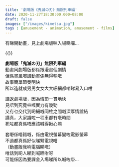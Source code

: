 ```yaml
---
title: '劇場版《鬼滅の刃》無限列車編'
date: 2020-11-27T18:30:00.000+08:00
draft: false
images: ["/images/kimetsu.jpg"]
tags : [amusement - animation, amusement - films]
---
```


有睇開動畫，見上劇場版咪入場睇囉...  

{{<youtube Iz2UD-TtaKQ>}}

**劇場版「鬼滅の刃」無限列車編**  
動畫同劇場版都係跟漫畫個劇情  
但係畫風嚟講動畫係無得輸嘅  
故事簡單節奏明快  
所以造就成男男女女大大細細都啱睇易入口咁  
  
講返劇場版，因為情節一貫地快  
見唔到究竟柱嘅實力有幾勁  
又冇乜交代到啲細嘅同柱之間嘅深厚情誼結  
講真，大家識咗一程車都冇嘅時間  
死咗都真係唔應該喊得揪心嘛  
  
套嘢係唔錯嘅，係由電視螢幕變咗電影螢幕  
不過都真係好似睇緊電視咁  
（動畫版我响電腦睇嘅）  
咁話到啲人睇到喊晒咁呀  
可能係因為要課金入場睇所以喊咗啩...  
